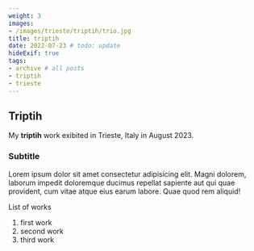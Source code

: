 ```yaml
---
weight: 3
images:
- /images/trieste/triptih/trio.jpg
title: triptih
date: 2022-07-23 # todo: update 
hideExif: true
tags:
- archive # all posts
- triptih
- trieste
---
```


## Triptih

My **triptih** work exibited in Trieste, Italy in August 2023.

### Subtitle

Lorem ipsum dolor sit amet consectetur adipisicing elit. Magni dolorem, laborum impedit doloremque ducimus repellat sapiente aut qui quae provident, cum vitae atque eius earum labore. Quae quod rem aliquid!

List of works

1. first work
2. second work
3. third work

